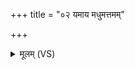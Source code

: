 +++
title = "०२ यमाय मधुमत्तमम्"

+++
<details><summary>मूलम् (VS)</summary>

य॒माय॒मधु॑मत्तमं जु॒होता॒ प्र च॑ तिष्ठत। इ॒दं नम॒ ऋषि॑भ्यः पूर्व॒जेभ्यः॒पूर्वे॑भ्यः पथि॒कृद्भ्यः॑ ॥
</details>